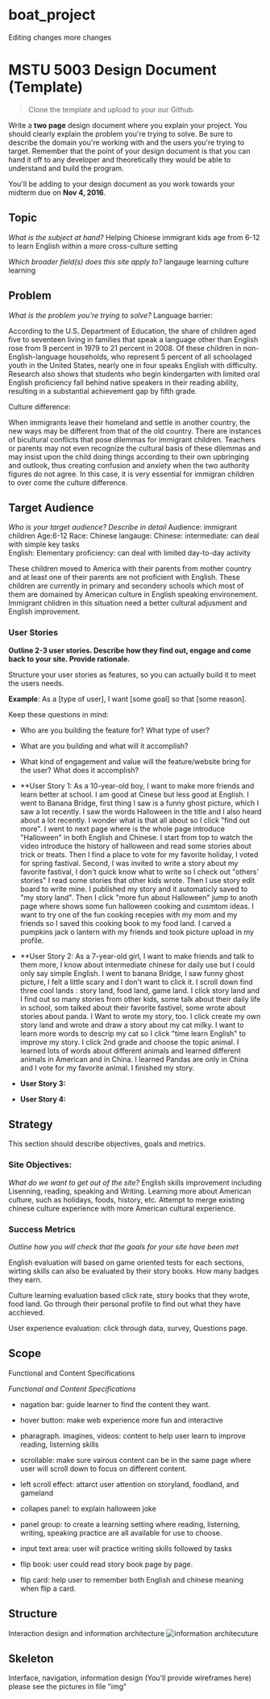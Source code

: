 # boat_project
 Editing
 changes
 more changes
 

# MSTU 5003 Design Document (Template)

> Clone the template and upload to your our Github.

Write a **two page** design document where you explain your project. You should clearly explain the problem you're trying to solve. Be sure to describe the domain you're working with and the users you're trying to target. Remember that the point of your design document is that you can hand it off to any developer and theoretically they would be able to understand and build the program.

You'll be adding to your design document as you work towards your midterm due on **Nov 4, 2016**.


## Topic
*What is the subject at hand?*
Helping Chinese immigrant kids age from 6-12 to learn English within a more cross-culture setting 

*Which broader field(s) does this site apply to?*
langauge learning 
culture learning 

## Problem
*What is the problem you're trying to solve?*
Language barrier:

According to the U.S. Department of Education, the share of children aged five to seventeen living in families that speak a language other than English rose from 9 percent in 1979 to 21 percent in 2008. Of these children in non-English-language households, who represent 5 percent of all schoolaged youth in the United States, nearly one in four speaks English with difficulty. Research also shows that students who begin kindergarten with limited oral English proficiency fall behind native speakers in their reading ability, resulting in a substantial achievement gap by fifth grade.

Culture difference:

When immigrants leave their homeland and settle in another country, the new ways may be different from that of the old country. There are instances of bicultural conflicts that pose dilemmas for immigrant children. Teachers or parents may not even recognize the cultural basis of these dilemmas and may insist upon the child doing things according to their own upbringing and outlook, thus creating confusion and anxiety when the two authority figures do not agree. In this case, it is very essential for immigran children to over come the culture difference.

## Target Audience
*Who is your target audience? Describe in detail*
Audience: immigrant children
Age:6-12
Race: Chinese
langauge: Chinese: intermediate: can deal with simple key tasks  
		  English: Elementary proficiency: can deal with limited day-to-day activity 

These children moved to America with their parents from mother country and at least one of their parents are not proficient with English. These children are currently in primary and secondery schools which most of them are domained by American culture in English speaking environement. Immigrant chlidren in this situation need a better cultural adjusment and English improvement. 

### User Stories
**Outline 2-3 user stories. Describe how they find out, engage and come back to your site. Provide rationale.**

Structure your user stories as features, so you can actually build it to meet the users needs.

**Example**: As a [type of user], I want [some goal] so that [some reason].

Keep these questions in mind:
- Who are you building the feature for? What type of user?
- What are you building and what will it accomplish?
- What kind of engagement and value will the feature/website bring for the user? What does it accomplish?

- **User Story 1:
As a 10-year-old boy, I want to make more friends and learn better at school. I am good at Cinese but less good at English. I went to Banana Bridge, first thing I saw is a funny ghost picture, which I saw a lot recently. I saw the words Halloween in the title and I also heard about a lot recently. I wonder what is that all about so I click "find out more". I went to next page where is the whole page introduce "Halloween" in both English and Chinese. I start from top to watch the video introduce the history of halloween and read some stories about trick or treats. Then I find a place to vote for my favorite holiday, I voted for spring fastival. Second, I was invited to write a story about my favorite fastival, I don't quick know what to write so I check out "others' stories" I read some stories that other kids wrote. Then I use story edit board to write mine. I published my story and it automaticly saved to "my story land". Then I click "more fun about Halloween" jump to anoth page where shows some fun halloween cooking and cusmtom ideas. I want to try one of the fun cooking recepies with my mom and my friends so I saved this cooking book to my food land. I carved a pumpkins jack o lantern with my friends and took picture upload in my profile. 

- **User Story 2:
As a 7-year-old girl, I want to make friends and talk to them more, I know about intermediate chinese for daily use but I could only say simple English. I went to banana Bridge, I saw funny ghost picture, I felt a little scary and I don't want to click it. I scroll down find three cool lands : story land, food land, game land. I click story land and I find out so many stories from other kids, some talk about their daily life in school, som talked about their favorite fastivel, some wrote about stories about panda. I Want to wrote my story, too. I click create my own story land and wrote and draw a story about my cat milky. I want to learn more words to descrip my cat so I click "time learn English" to improve my story. I click 2nd grade and choose the topic animal. I learned lots of words about different animals and learned different animals in American and in China. I learned Pandas are only in China and I vote for my favorite animal. I finished my story. 

- **User Story 3:**
- **User Story 4:**


## Strategy

This section should describe objectives, goals and metrics.

### Site Objectives:
*What do we want to get out of the site?*
English skills improvement including Lisenning, reading, speaking and Writing.
Learning more about American culture, such as holidays, foods, history, etc.
Attempt to merge existing chinese culture experience with more American cultural experience. 

### Success Metrics
*Outline how you will check that the goals for your site have been met*

English evaluation will based on game oriented tests for each sections, wirting skills can also be evaluated by their story books. How many badges they earn.

Culture learning evaluation based click rate, story books that they wrote, food land. Go through their personal profile to find out what they have acchieved. 

User experience evaluation: click through data, survey, Questions page.




## Scope
Functional and Content Specifications

*Functional and Content Specifications*

- nagation bar: guide learner to find the content they want.

- hover button: make web experience more fun and interactive

- pharagraph. imagines, videos: content to help user learn to improve reading, listerning skills

- scrollable: make sure vairous content can be in the same page where user will scroll down to focus on different content.

- left scroll effect: attarct user attention on storyland, foodland, and gameland

- collapes panel: to explain halloween joke

- panel group: to create a learning setting where reading, listerning, writing, speaking practice are all available for use to choose.

- input text area: user will practice writing skills followed by tasks

- flip book: user could read story book page by page.

- flip card: help user to remember both English and chinese meaning when flip a card. 

## Structure
Interaction design and information architecture
![information architecuture](https://github.com/rachaellew1991/bananabridge/blob/master/img/information%20architecture.jpg?raw=true)


## Skeleton
Interface, navigation, information design
(You'll provide wireframes here)
please see the pictures in file "img"
